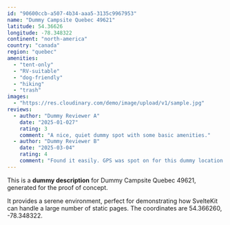 ```yaml
---
id: "90600ccb-a507-4b34-aaa5-3135c9967953"
name: "Dummy Campsite Quebec 49621"
latitude: 54.36626
longitude: -78.348322
continent: "north-america"
country: "canada"
region: "quebec"
amenities:
  - "tent-only"
  - "RV-suitable"
  - "dog-friendly"
  - "hiking"
  - "trash"
images:
  - "https://res.cloudinary.com/demo/image/upload/v1/sample.jpg"
reviews:
  - author: "Dummy Reviewer A"
    date: "2025-01-027"
    rating: 3
    comment: "A nice, quiet dummy spot with some basic amenities."
  - author: "Dummy Reviewer B"
    date: "2025-03-04"
    rating: 4
    comment: "Found it easily. GPS was spot on for this dummy location."
---
```


This is a **dummy description** for Dummy Campsite Quebec 49621, generated for the proof of concept.

It provides a serene environment, perfect for demonstrating how SvelteKit can handle a large number of static pages. The coordinates are 54.366260, -78.348322.
